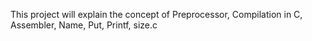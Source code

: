 This project will explain the concept of Preprocessor, Compilation in C, Assembler, Name, Put, Printf, size.c
